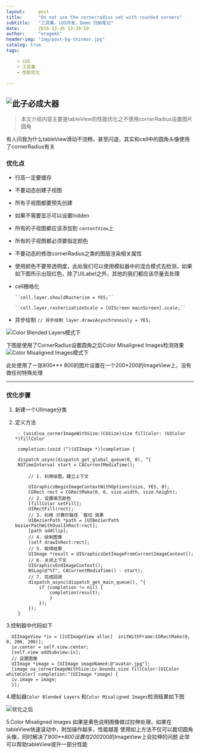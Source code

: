 ```yaml
---
layout:     post
title:      "Do not use the cornerradius set with rounded corners"
subtitle:   "工具集，iOS开发，Demo 归纳笔记"
date:       2016-12-26 13:39:59
author:     "oragekk"
header-img: "img/post-bg-thinker.jpg"
catalog: true
tags:

    - iOS
    - 工具集
    - 性能优化    
     
---
```

![此子必成大器](http://upload-images.jianshu.io/upload_images/2076247-98a0c6450c69fa62.jpg?imageMogr2/auto-orient/strip%7CimageView2/2/w/1240)
-----------
> 本文介绍内容主要是tableView的性能优化之不使用cornerRadius设置图片圆角

有人问我为什么tableView滑动不流畅，甚至闪退，其实和cell中的圆角头像使用了cornerRadius有关

### 优化点

- 行高一定要缓存
- 不要动态创建子视图
- 所有子视图都要预先创建
- 如果不需要显示可以设置hidden
- 所有的子视图都应该添加到 ``contentView``上
- 所有的子视图都必须要指定颜色
- 不要动态的修改cornerRadius之类的图层渲染相关属性
- 使用颜色不要带透明度，此处我们可以使用模拟器中的混合模式去检测，如果如下图所示出现红色，除了UILabel之外，其他的我们都应该尽量去处理
- cell栅格化

      ``cell.layer.shouldRasterize = YES;``
      
      ``cell.layer.rasterizationScale = [UIScreen mainScreen].scale;``
- 异步绘制
      ``// 异步绘制
      layer.drawsAsynchronously = YES;``

![Color Blended Layers模式下](http://upload-images.jianshu.io/upload_images/2076247-b9d269a0daab047f.png?imageMogr2/auto-orient/strip%7CimageView2/2/w/1240)

下图是使用了CornerRadius设置圆角之后Color Misaligned Images检测效果
![Color Misaligned Images模式下](http://upload-images.jianshu.io/upload_images/2076247-a60b840cceed974b.png?imageMogr2/auto-orient/strip%7CimageView2/2/w/1240)

此处使用了一张800*** 800的图片设置在一个200*200的ImageView上，没有做任何特殊处理



-------------------

### 优化步骤
1. 新建一个UIImage分类
2. 定义方法
        
        - (void)oa_cornerImageWithSize:(CGSize)size fillColor: (UIColor *)fillColor
        
        completion:(void (^)(UIImage *))completion {
        
        dispatch_async(dispatch_get_global_queue(0, 0), ^{
        NSTimeInterval start = CACurrentMediaTime();
        
        	// 1. 利用绘图，建立上下文
        
        	UIGraphicsBeginImageContextWithOptions(size, YES, 0);
        	CGRect rect = CGRectMake(0, 0, size.width, size.height);
        	// 2. 设置填充颜色
        	[fillColor setFill];
        	UIRectFill(rect);
        	// 3. 利用 贝赛尔路径 `裁切 效果
        	UIBezierPath *path = [UIBezierPath bezierPathWithOvalInRect:rect];
        	[path addClip];
        	// 4. 绘制图像
        	[self drawInRect:rect];
        	// 5. 取得结果
        	UIImage *result = UIGraphicsGetImageFromCurrentImageContext();
        	// 6. 关闭上下文
        	UIGraphicsEndImageContext();
        	NSLog(@"%f", CACurrentMediaTime() - start);
        	// 7. 完成回调
        	dispatch_async(dispatch_get_main_queue(), ^{
        		if (completion != nil) {
        			completion(result);
        			}
        		});
        	});
        }

3.控制器中代码如下


      UIImageView *iv = [[UIImageView alloc]  initWithFrame:CGRectMake(0, 0, 200, 200)];
      iv.center = self.view.center;
      [self.view addSubview:iv];
      // 设置图像
      UIImage *image = [UIImage imageNamed:@"avatar.jpg"];
      [image oa_cornerImageWithSize:iv.bounds.size fillColor:[UIColor whiteColor] completion:^(UIImage *image) {
      iv.image = image;
      }];
4.模拟器``Color Blended Layers``  和``Color Misaligned Images``检测结果如下图


![优化之后](http://upload-images.jianshu.io/upload_images/2076247-d35c6e1664f0601e.png?imageMogr2/auto-orient/strip%7CimageView2/2/w/1240)

5.Color Misaligned Images 如果是黄色说明图像做过拉伸处理，如果在tableView快速滚动中，附加操作越多，性能越差
使用如上方法不仅可以裁切圆角头像，同时解决了800***800设置在200*200的ImageView上会拉伸的问题
此举可以帮助tableView提升一部分性能
